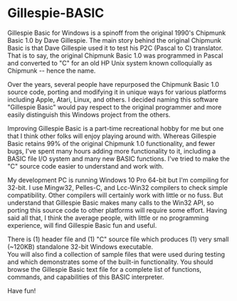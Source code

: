 # Gillespie-BASIC

Gillespie Basic for Windows is a spinoff from the original 1990's Chipmunk Basic 1.0 by Dave Gillespie.  The main story behind the original Chipmunk Basic is that Dave Gillespie used it to test his P2C (Pascal to C) translator. That is to say, the original Chipmunk Basic 1.0 was programmed in Pascal and converted to "C" for an old HP Unix system known colloquially as Chipmunk -- hence the name.  

Over the years, several people have repurposed the Chipmunk Basic 1.0 source code, porting and modifying it in unique ways for various platforms including Apple, Atari, Linux, and others.  I decided naming this software "Gillespie Basic" would pay respect to the original programmer and more easily distinguish this Windows project from the others.

Improving Gillespie Basic is a part-time recreational hobby for me but one that I think other folks will enjoy playing around with. Whereas Gillespie Basic retains 99% of the original Chipmunk 1.0 functionality, and fewer bugs, I've spent many hours adding more functionality to it, including a BASIC file I/O system and many new BASIC functions. I've tried to make the "C" source code easier to understand and work with.  

My development PC is running Windows 10 Pro 64-bit but I'm compiling for 32-bit.  I use Mingw32, Pelles-C, and Lcc-Win32 compilers to
check simple compatibility. Other compilers will certainly work with little or no fuss. But understand that Gillespie Basic makes many
calls to the Win32 API, so porting this source code to other platforms will require some effort.  Having said all that, I think the
average people, with little or no programming experience, will find Gillespie Basic fun and useful. 

There is (1) header file and (1) "C" source file which produces (1) very small (~120KB) standalone 32-bit Windows executable.  
You will also find a collection of sample files that were used during testing and which demonstrates some of the built-in functionality.  You should browse the Gillespie Basic text file for a complete list of functions, commands, and capabilities of this BASIC interpreter.

Have fun!
